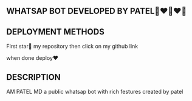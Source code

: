 ## WHATSAP BOT DEVELOPED BY PATEL💙❤️‍🔥❤️‍🔥


## DEPLOYMENT METHODS

First star🌟 my repository then click on my github link

when done deploy❤️

## DESCRIPTION
AM PATEL MD a public whatsap bot with rich festures created by patel

